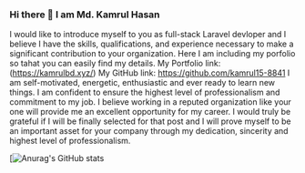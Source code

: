 ### Hi there 👋 I am Md. Kamrul Hasan
I would like to introduce myself to you as full-stack Laravel devloper and I believe I have the skills, qualifications, and experience necessary to make a significant contribution to your organization. Here I am including my porfolio so tahat you can easily find my details.
My Portfolio link: (https://kamrulbd.xyz/)
My GitHub link: https://github.com/kamrul15-8841
I am self-motivated, energetic, enthusiastic and ever ready to learn new things. I am confident to ensure the highest level of professionalism and commitment to my job.
I believe working in a reputed organization like your one will provide me an excellent opportunity for my career. I would truly be grateful if I will be finally selected for that post and I will prove myself to be an important asset for your company through my dedication, sincerity and highest level of professionalism.

[![Anurag's GitHub stats](https://github-readme-stats.vercel.app/api?username=kamrul15-8841&show_icons=true&theme=radical)



<!--
**kamrul15-8841/kamrul15-8841** is a ✨ _special_ ✨ repository because its `README.md` (this file) appears on your GitHub profile.

Here are some ideas to get you started:

- 🔭 I’m currently working on ...
- 🌱 I’m currently learning ...
- 👯 I’m looking to collaborate on ...
- 🤔 I’m looking for help with ...
- 💬 Ask me about ...
- 📫 How to reach me: ...
- 😄 Pronouns: ...
- ⚡ Fun fact: ...
-->
